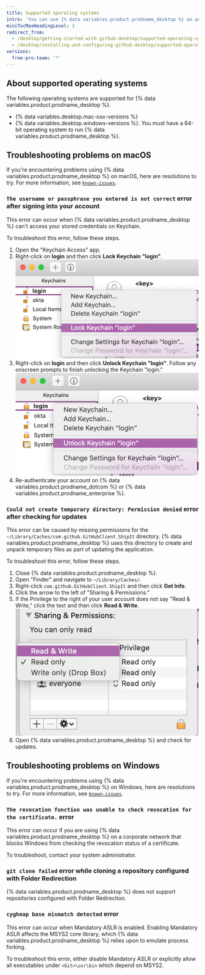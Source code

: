 ```yaml
---
title: Supported operating systems
intro: 'You can use {% data variables.product.prodname_desktop %} on any supported operating system.'
miniTocMaxHeadingLevel: 3
redirect_from:
  - /desktop/getting-started-with-github-desktop/supported-operating-systems
  - /desktop/installing-and-configuring-github-desktop/supported-operating-systems
versions:
  free-pro-team: '*'
---
```

## About supported operating systems

The following operating systems are supported for {% data variables.product.prodname_desktop %}.
- {% data variables.desktop.mac-osx-versions %}
- {% data variables.desktop.windows-versions %}. You must have a 64-bit operating system to run {% data variables.product.prodname_desktop %}.

## Troubleshooting problems on macOS
If you're encountering problems using {% data variables.product.prodname_desktop %} on macOS, here are resolutions to try. For more information, see [`known-issues`](https://github.com/desktop/desktop/blob/development/docs/known-issues.md).

### `The username or passphrase you entered is not correct` error after signing into your account

This error can occur when {% data variables.product.prodname_desktop %} can't access your stored credentials on Keychain.

To troubleshoot this error, follow these steps.

1. Open the "Keychain Access" app.
2. Right-click on **login** and then click **Lock Keychain "login"**.
  ![The "Lock Keychain "login" option](/assets/images/help/desktop/mac-lock-keychain.png)
3. Right-click on **login** and then click **Unlock Keychain "login"**. Follow any onscreen prompts to finish unlocking the Keychain "login."
  ![The "Unlock Keychain "login" option](/assets/images/help/desktop/mac-unlock-keychain.png)
4. Re-authenticate your account on {% data variables.product.prodname_dotcom %} or {% data variables.product.prodname_enterprise %}.

### `Could not create temporary directory: Permission denied` error after checking for updates

This error can be caused by missing permissions for the `~/Library/Caches/com.github.GitHubClient.ShipIt` directory. {% data variables.product.prodname_desktop %} uses this directory to create and unpack temporary files as part of updating the application.

To troubleshoot this error, follow these steps.

1. Close {% data variables.product.prodname_desktop %}.
2. Open "Finder" and navigate to `~/Library/Caches/`.
3. Right-click `com.github.GitHubClient.ShipIt` and then click **Get Info**.
4. Click the arrow to the left of "Sharing & Permissions."
5. If the Privilege to the right of your user account does not say "Read & Write," click the text and then click **Read & Write**.
  ![The "Sharing & Permissions" options](/assets/images/help/desktop/mac-adjust-permissions.png)
6. Open {% data variables.product.prodname_desktop %} and check for updates.

## Troubleshooting problems on Windows
If you're encountering problems using {% data variables.product.prodname_desktop %} on Windows, here are resolutions to try. For more information, see [`known-issues`](https://github.com/desktop/desktop/blob/development/docs/known-issues.md).

### `The revocation function was unable to check revocation for the certificate.` error

This error can occur if you are using {% data variables.product.prodname_desktop %} on a corporate network that blocks Windows from checking the revocation status of a certificate.

To troubleshoot, contact your system administrator.

### `git clone failed` error while cloning a repository configured with Folder Redirection

{% data variables.product.prodname_desktop %} does not support repositories configured with Folder Redirection.

### `cygheap base mismatch detected` error

This error can occur when Mandatory ASLR is enabled. Enabling Mandatory ASLR affects the MSYS2 core library, which {% data variables.product.prodname_desktop %} relies upon to emulate process forking.

To troubleshoot this error, either disable Mandatory ASLR or explicitly allow all executables under `<Git>\usr\bin` which depend on MSYS2.
